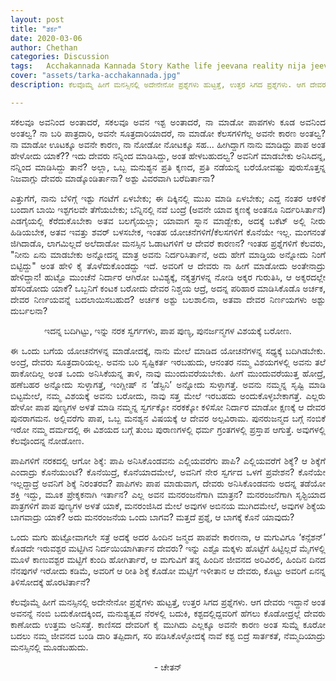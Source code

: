 ```yaml
---
layout: post
title: "ತರ್ಕ"
date: 2020-03-06
author: Chethan
categories: Discussion
tags:	Acchakannada Kannada Story Kathe life jeevana reality nija jeevana tarka prashegalu questions heaven earth vidhi
cover: "assets/tarka-acchakannada.jpg"
description: ಕೆಲವೊಮ್ಮೆ ‌ಹೀಗೆ ಮನಸ್ಸಿನಲ್ಲಿ ಅದೇನೇನೋ ಪ್ರಶ್ನೆಗಳು ಹುಟ್ಟತ್ತೆ, ಉತ್ತರ ಸಿಗದ ಪ್ರಶ್ನೆಗಳು. ಆಗ ದೇವರು ಇದ್ದಾನೆ ಅಂತ ಅವನನ್ನೆ ನಂಬಿ ಬದುಕೋದಕ್ಕಿಂದ, ಮನುಶ್ಯತ್ವದ ನೆರಳಲ್ಲಿ ಬದುಕಿ, ಕಶ್ಟದಲ್ಲಿದ್ದವರಿಗೆ ಹೆಗಲು ಕೊಡೋದ್ರಲ್ಲೆ ದೇವರು ಕಾಣೋದು ಉತ್ತಮ ಅನಿಸತ್ತೆ.

---
```


<p align ="justify">ಸಕಲವೂ ಅವನಿಂದ ಅಂತಾದರೆ, ಸಕಲವೂ ಅವನ ಇಶ್ಟ ಅಂತಾದರೆ, ನಾ ಮಾಡೋ ಪಾಪಗಳು ಕೂಡ ಅವನಿಂದ ಅಂತಲ್ವ? ನಾ ಬರಿ ಪಾತ್ರದಾರಿ, ಅವನೇ ಸೂತ್ರದಾರಿಯಾದರೆ, ನಾ ಮಾಡೋ ಕೆಲಸಗಳಿಗೆಲ್ಲ ಅವನೇ ಕಾರಣ ಅಂತಲ್ವ? ನಾ ಮಾಡೋ ಊಟಕ್ಕೂ ಅವನೇ ಕಾರಣ, ನಾ ನೋಡೋ ನೋಟಕ್ಕೂ ಸಹ... ಹೀಗಿದ್ದಾಗ ನಾನು ಮಾಡಿದ್ದು ಪಾಪ ಅಂತ ಹೇಳೋದು ಯಾಕೆ?? ಇದು ದೇವರು ನನ್ನಿಂದ ಮಾಡಿಸಿದ್ದು, ಅಂತ ಹೇಳಬಹುದಲ್ವ? ಅವನಿಗೆ ಮಾಡಬೇಕು ಅನಿಸಿದನ್ನ, ನನ್ನಿಂದ ಮಾಡಿಸಿದ್ದು ತಾನೆ? ಅಲ್ಲಾ, ಒಬ್ಬ ಮನುಶ್ಯನ ಪ್ರತಿ ಕ್ಶಣದ, ಪ್ರತಿ ನಡೆಯನ್ನ ಬರೆಯೋವಷ್ಟು ಪುರುಸೊತ್ತನ್ನ ನಿಜವಾಗ್ಲು ದೇವರು ಮಾಡ್ಕೊಂಡಿರ್ತಾನಾ? ಅಶ್ಟು ವಿವರವಾಗಿ ಬರೆದಿರ್ತಾನಾ? </p><!--more-->

<p align ="justify">ಎತ್ತುಗೆಗೆ, ನಾನು ಬೆಳಿಗ್ಗೆ ಇಶ್ಟು ಗಂಟೆಗೆ ಏಳಬೇಕು; ಈ ದಿಕ್ಕಿನಲ್ಲಿ ಮುಖ ಮಾಡಿ ಏಳಬೇಕು; ಎದ್ದ ನಂತರ ಆಕಳಿಕೆ ಬಂದಾಗ ಬಾಯಿ ಇಶ್ಟಗಲವೇ ತೆಗೆಯಬೇಕು; ಬೆನ್ನಿನಲ್ಲಿ ನವೆ ಬಂದ್ರೆ (ಅವನೇ ಯಾವ ಕ್ಶಣಕ್ಕೆ ಅಂತನೂ ನಿರ್ದರಿಸಿರ್ತಾನೆ) ಎಡಗೈಯಲ್ಲಿ ಕೆರೆದುಕೊಬೇಕಾ ಅತವ ಬಲಗೈಯಲ್ಲಾ; ಯಾವಾಗ ಸ್ನಾನ ಮಾಡ್ಬೇಕು, ಅದಕ್ಕೆ ಬಕೆಟ್ ಅಲ್ಲಿ ನೀರು ಹಿಡಿಯಬೇಕ, ಅತವ ಇವತ್ತು ಶವರ್ ಬಳಸಬೇಕ, ಇಂತಹ ಯೋಚನೆಗಳಿಗೆ/ಕೆಲಸಗಳಿಗೆ ಕೊನೆಯೇ ಇಲ್ಲ. ಮಂಗನಂತೆ ಜಿಗಿದಾಡೊ, ಲಾಗಮಿಲ್ಲದೆ ಅಲೆದಾಡೋ ಮನಸ್ಸಿನ ಓಡಾಟಗಳಿಗೆ ಆ ದೇವರೆ ಕಾರಣನ? ಇಂತಹ ಪ್ರಶ್ನೆಗಳಿಗೆ ಕೆಲವರು, "ನೀನು ಏನು ಮಾಡಬೇಕು ಅನ್ನೋದನ್ನ ಮಾತ್ರ ಅವನು ನಿರ್ದರಿಸಿರ್ತಾನೆ, ಅದು ಹೇಗೆ ಮಾಡ್ತಿಯ ಅನ್ನೋದು ನಿಂಗೆ ಬಿಟ್ಟಿದ್ದು" ಅಂತ ಹೇಳಿ ಕೈ ತೊಳೆದುಕೊಂಡದ್ದು ಇದೆ. ಅವರಿಗೆ ಆ ದೇವರು ನಾ ಹೀಗೆ ಮಾಡೋದು ಅಂತೇನಾದ್ರು ಹೇಳಿದ್ದಾನ! ಹುಟ್ಟೊ ಮುಂಚೆನೆ ನಿರ್ದಾರ ಆಗಿರೋ ಬವಿಶ್ಯಕ್ಕೆ, ನಕ್ಶತ್ರಗಳನ್ನ ನೋಡಿ ಅಕ್ಶರ ಗುರುತಿಸಿ, ಆ ಅಕ್ಶರದಲ್ಲೇ ಹೆಸರಿಡೋದು ಯಾಕೆ? ಒಬ್ಬನಿಗೆ ಕಂಟಕ ಬರೋದು ದೇವರ ನಿಶ್ಚಯ ಆದ್ರೆ, ಅದನ್ನ ಪರಿಹಾರ ಮಾಡಿಸಿಕೊಡೊ ಅರ್ಚಕ, ದೇವರ ನಿರ್ಣಯವನ್ನೆ ಬದಲಾಯಿಸಬಹುದ? ಅರ್ಚಕ ಅಶ್ಟು ಬಲಶಾಲಿನಾ, ಅತವಾ ದೇವರ ನಿರ್ಣಯಗಳು ಅಶ್ಟು ದುರ್ಬಲನಾ?</p>

<p align ="center">ಇದನ್ನ ಬದಿಗಿಟ್ಟು, ಇನ್ನು ನರಕ ಸ್ವರ್ಗಗಳು, ಪಾಪ ಪುಣ್ಯ, ಪುನರ್ಜನ್ಮಗಳ ವಿಶಯಕ್ಕೆ ಬರೋಣ.</p>

<p align ="justify">ಈ ಒಂದು ಬಗೆಯ ಯೋಚನೆಗಳನ್ನ ಮಾಡೋದಕ್ಕೆ, ನಾನು ಮೇಲೆ ಮಾಡಿದ ಯೋಚನೆಗಳನ್ನ ಸಧ್ಯಕ್ಕೆ ಬದಿಗಿಡಬೇಕು. ಅಂದ್ರೆ, ದೇವರು ಸೂತ್ರದಾರಿಯಲ್ಲ. ಅವನು ಬರಿ ಸೃಷ್ಟಿಕರ್ತ ಇರಬಹುದು, ಆನಂತರ ನಮ್ಮ ವಿಶಯಗಳಲ್ಲಿ ಅವನು ತಲೆ ಹಾಕೋದಿಲ್ಲ ಅಂತ ಒಂದು ಅನಿಸಿಕೆಯನ್ನ ತಾಳಿ, ನಾವು ಮುಂದುವರೆಯಬೇಕು. ಹೀಗೆ ಮುಂದುವರೆಯುತ್ತ ಹೋದ್ರೆ, ಹಣೆಬಹರ ಅನ್ನೋದು ಸುಳ್ಳಾಗತ್ತೆ, ಇಂಗ್ಲೀಷ್ ನ ‘ಡೆಸ್ಟಿನಿ’ ಅನ್ನೋದು ಸುಳ್ಳಾಗತ್ತೆ. ಅವನು ನಮ್ಮನ್ನ ಸೃಷ್ಟಿ ಮಾಡಿ ಬಿಟ್ಟಮೇಲೆ, ನಮ್ಮ ವಿಶಯಕ್ಕೆ ಅವನು ಬರೋದು, ನಾವು ಸತ್ತ ಮೇಲೆ ಇರಬಹದು ಅಂದುಕೊಳ್ಳಬೇಕಾಗತ್ತೆ. ಎಲ್ಲರು ಹೇಳೋ ಪಾಪ ಪುಣ್ಯಗಳ ಅಳತೆ ಮಾಡಿ ನಮ್ಮನ್ನ ಸ್ವರ್ಗಕ್ಕೋ ನರಕಕ್ಕೋ ಕಳಿಸೋ ನಿರ್ದಾರ ಮಾಡೋ ಕ್ಷಣಕ್ಕೆ ಆ ದೇವರ ಪುನರಾಗಮನ. ಅಲ್ಲಿವರೆಗು ಪಾಪ, ಒಬ್ಬ ಮನಶ್ಯನ ವಿಷಯಕ್ಕೆ ಆ ದೇವರ ಅಲ್ಪವಿರಾಮ. ಪುನರುಜನ್ಮದ ಬಗ್ಗೆ ನಂಬಿಕೆ ಇರೋ ನಮ್ಮ ದರ್ಮದಲ್ಲಿ ಈ ವಿಶಯದ ಬಗ್ಗೆ ತುಂಬ ಪುರಾಣಗಳಲ್ಲಿ ಧರ್ಮ ಗ್ರಂತಗಳಲ್ಲಿ ಪ್ರಸ್ತಾಪ ಆಗುತ್ತೆ. ಅವುಗಳಲ್ಲಿ ಕೆಲವೊಂದನ್ನ ನೋಡೋಣ.</p>

<p align ="justify">ಪಾಪಿಗಳಿಗೆ ನರಕದಲ್ಲಿ ಆಗೋ ಶಿಕ್ಶೆ: ಪಾಪಿ ಅನಿಸಿಕೊಂಡವನು ಎಲ್ಲಿಯವರೆಗು ಪಾಪಿ? ಎಲ್ಲಿಯವರೆಗೆ ಶಿಕ್ಶೆ? ಆ ಶಿಕ್ಶೆಗೆ ಎಂದಾದ್ರು ಕೊನೆಯುಂಟೆ? ಕೊನೆಯಿದ್ರೆ, ಕೊನೆಯಾದಮೇಲೆ, ಅವನಿಗೆ ನೇರ ಸ್ವರ್ಗದ ಒಳಗೆ ಪ್ರವೇಶನ? ಕೊನೆಯೇ ಇಲ್ಲದ್ದಾದ್ರೆ ಅವನಿಗೆ ಶಿಕ್ಶೆ ನಿರಂತರವ? ಪಾಪಿಗಳು ಪಾಪ ಮಾಡುವಾಗ, ದೇವರು ಅನಿಸಿಕೊಂಡವನು ಅದನ್ನ ತಡೆಯೋ ಶಕ್ತಿ ಇದ್ದು, ಮೂಕ ಪ್ರೇಕ್ಶಕನಾಗಿ ಇರ್ತಾನ? ಎಲ್ಲ ಅವನ ಮನರಂಜನೆಗಾಗಿ ಮಾತ್ರನ? ಮನರಂಜನೆಗಾಗಿ ಸೃಶ್ಟಿಯಾದ ಪಾತ್ರಗಳಿಗೆ ಪಾಪ‌ ಪುಣ್ಯಗಳ ಅಳತೆ ಯಾಕೆ, ಮನರಂಜಿಸಿದ ಮೇಲೆ ಅವುಗಳ ಅಬಿನಯ ಮುಗಿದಮೇಲೆ, ಅವುಗಳ ಶಿಕ್ಶೆಯ ಬಾಗವಾದ್ರು ಯಾಕೆ? ಅದು ಮನರಂಜನೆಯ ಒಂದು ಬಾಗವ? ಮತ್ತದೆ ಪ್ರಶ್ನೆ, ಆ ಬಾಗಕ್ಕೆ ಕೊನೆ ಯಾವುದು?</p>

<p align ="justify">ಒಂದು ಮಗು‌ ಹುಟ್ಟೋವಾಗಲೇ ಸತ್ರೆ ಅದಕ್ಕೆ ಅದರ ಹಿಂದಿನ ಜನ್ಮದ ಪಾಪವೇ ಕಾರಣನಾ, ಆ ಮಗುವಿಗೂ ‘ಕನ್ಸೆಶನ್’ ಕೊಡದೇ ಇರುವಶ್ಟರ ಮಟ್ಟಿಗಿನ ನಿರ್ದಯಿಯಾಗಿರ್ತಾನ ದೇವರು? ಇನ್ನು ಎಶ್ಟೊ ಮಕ್ಕಳು ಹೊಟ್ಟೆಗೆ ಹಿಟ್ಟಿಲ್ಲದೆ ಮೈಗಳಲ್ಲಿ ಮೂಳೆ ಕಾಣುವಶ್ಟರ ಮಟ್ಟಿಗೆ ಕುಂದಿ ಹೋಗಿರ್ತಾರೆ, ಆ ಮಗುವಿಗೆ ತನ್ನ ಹಿಂದಿನ ಜೀವನದ ಅರಿವಿರಲಿ, ಹಿಂದಿನ ದಿನದ ನೆನಪುಗಳೆ ಇರೋದು ಕಡಿಮೆ, ಅವರಿಗೆ ಆ ರೀತಿ ಶಿಕ್ಶೆ ಕೊಡೋ ಮಟ್ಟಿಗೆ ಇಳೀತಾನ ಆ ದೇವರು, ಕೊಟ್ಟು ಅವರಿಗೆ ಏನನ್ನ ತಿಳಿಸೋದಕ್ಕೆ ಹೊರಟಿರ್ತಾನೆ?</p>

<p align ="justify">ಕೆಲವೊಮ್ಮೆ ‌ಹೀಗೆ ಮನಸ್ಸಿನಲ್ಲಿ ಅದೇನೇನೋ ಪ್ರಶ್ನೆಗಳು ಹುಟ್ಟತ್ತೆ, ಉತ್ತರ ಸಿಗದ ಪ್ರಶ್ನೆಗಳು. ಆಗ ದೇವರು ಇದ್ದಾನೆ ಅಂತ ಅವನನ್ನೆ ನಂಬಿ ಬದುಕೋದಕ್ಕಿಂದ, ಮನುಶ್ಯತ್ವದ ನೆರಳಲ್ಲಿ ಬದುಕಿ, ಕಶ್ಟದಲ್ಲಿದ್ದವರಿಗೆ ಹೆಗಲು ಕೊಡೋದ್ರಲ್ಲೆ ದೇವರು ಕಾಣೋದು ಉತ್ತಮ ಅನಿಸತ್ತೆ. ಕಾಣಿಸದ ದೇವರಿಗೆ ಕೈ ಮುಗಿದು ಎಲ್ಲಕ್ಕೂ ಅವನೇ ಕಾರಣ ಅಂತ ಸುಮ್ನೆ ಕೂರೋ ಬದಲು ನಮ್ಮ ಜೀವನದ ಬಂಡಿ ದಾರಿ ತಪ್ಪಿದಾಗ, ಸರಿ ಪಡಿಸಿಕೊಳ್ಳೋದಕ್ಕೆ ನಾವೆ ಕಶ್ಟ ಬಿದ್ರೆ  ಸಾರ್ತಕತೆ, ನೆಮ್ಮದಿಯಾದ್ರು ಮನಸ್ಸಿನಲ್ಲಿ ಮೂಡಬಹುದು.</p>

<p align ="center">- ಚೇತನ್</p>
